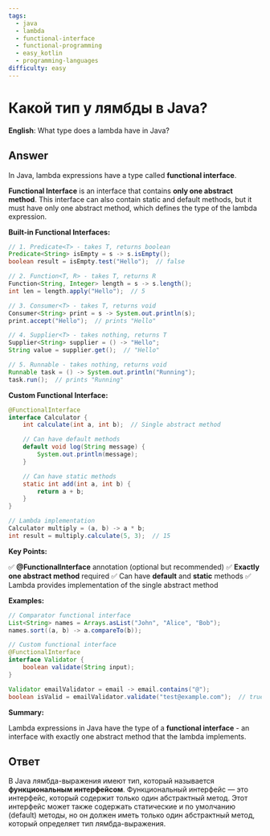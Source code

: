 ```yaml
---
tags:
  - java
  - lambda
  - functional-interface
  - functional-programming
  - easy_kotlin
  - programming-languages
difficulty: easy
---
```


# Какой тип у лямбды в Java?

**English**: What type does a lambda have in Java?

## Answer

In Java, lambda expressions have a type called **functional interface**.

**Functional Interface** is an interface that contains **only one abstract method**. This interface can also contain static and default methods, but it must have only one abstract method, which defines the type of the lambda expression.

**Built-in Functional Interfaces:**

```java
// 1. Predicate<T> - takes T, returns boolean
Predicate<String> isEmpty = s -> s.isEmpty();
boolean result = isEmpty.test("Hello");  // false

// 2. Function<T, R> - takes T, returns R
Function<String, Integer> length = s -> s.length();
int len = length.apply("Hello");  // 5

// 3. Consumer<T> - takes T, returns void
Consumer<String> print = s -> System.out.println(s);
print.accept("Hello");  // prints "Hello"

// 4. Supplier<T> - takes nothing, returns T
Supplier<String> supplier = () -> "Hello";
String value = supplier.get();  // "Hello"

// 5. Runnable - takes nothing, returns void
Runnable task = () -> System.out.println("Running");
task.run();  // prints "Running"
```

**Custom Functional Interface:**

```java
@FunctionalInterface
interface Calculator {
    int calculate(int a, int b);  // Single abstract method

    // Can have default methods
    default void log(String message) {
        System.out.println(message);
    }

    // Can have static methods
    static int add(int a, int b) {
        return a + b;
    }
}

// Lambda implementation
Calculator multiply = (a, b) -> a * b;
int result = multiply.calculate(5, 3);  // 15
```

**Key Points:**

✅ **@FunctionalInterface** annotation (optional but recommended)
✅ **Exactly one abstract method** required
✅ Can have **default** and **static** methods
✅ Lambda provides implementation of the single abstract method

**Examples:**

```java
// Comparator functional interface
List<String> names = Arrays.asList("John", "Alice", "Bob");
names.sort((a, b) -> a.compareTo(b));

// Custom functional interface
@FunctionalInterface
interface Validator {
    boolean validate(String input);
}

Validator emailValidator = email -> email.contains("@");
boolean isValid = emailValidator.validate("test@example.com");  // true
```

**Summary:**

Lambda expressions in Java have the type of a **functional interface** - an interface with exactly one abstract method that the lambda implements.

## Ответ

В Java лямбда-выражения имеют тип, который называется **функциональным интерфейсом**. Функциональный интерфейс — это интерфейс, который содержит только один абстрактный метод. Этот интерфейс может также содержать статические и по умолчанию (default) методы, но он должен иметь только один абстрактный метод, который определяет тип лямбда-выражения.

